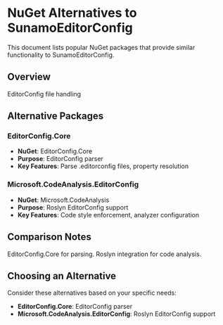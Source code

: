 # NuGet Alternatives to SunamoEditorConfig

This document lists popular NuGet packages that provide similar functionality to SunamoEditorConfig.

## Overview

EditorConfig file handling

## Alternative Packages

### EditorConfig.Core
- **NuGet**: EditorConfig.Core
- **Purpose**: EditorConfig parser
- **Key Features**: Parse .editorconfig files, property resolution

### Microsoft.CodeAnalysis.EditorConfig
- **NuGet**: Microsoft.CodeAnalysis
- **Purpose**: Roslyn EditorConfig support
- **Key Features**: Code style enforcement, analyzer configuration

## Comparison Notes

EditorConfig.Core for parsing. Roslyn integration for code analysis.

## Choosing an Alternative

Consider these alternatives based on your specific needs:
- **EditorConfig.Core**: EditorConfig parser
- **Microsoft.CodeAnalysis.EditorConfig**: Roslyn EditorConfig support
